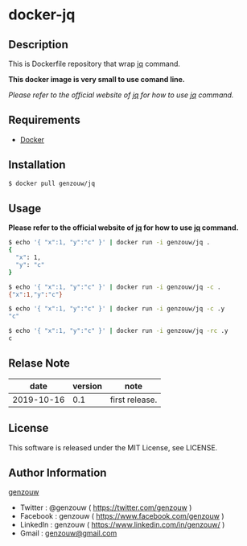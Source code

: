 # docker-jq

## Description

This is Dockerfile repository that wrap [jq](https://stedolan.github.io/jq.) command.

**This docker image is very small to use comand line.**

*Please refer to the official website of [jq](https://stedolan.github.io/jq.) for how to use [jq](https://stedolan.github.io/jq.) command.*

## Requirements

* [Docker](https://www.docker.com)

## Installation

```bash
$ docker pull genzouw/jq
```

## Usage

**Please refer to the official website of [jq](https://stedolan.github.io/jq.) for how to use [jq](https://stedolan.github.io/jq.) command.**


```bash
$ echo '{ "x":1, "y":"c" }' | docker run -i genzouw/jq .
{
  "x": 1,
  "y": "c"
}

$ echo '{ "x":1, "y":"c" }' | docker run -i genzouw/jq -c .
{"x":1,"y":"c"}

$ echo '{ "x":1, "y":"c" }' | docker run -i genzouw/jq -c .y
"c"

$ echo '{ "x":1, "y":"c" }' | docker run -i genzouw/jq -rc .y
c
```

## Relase Note

|date      |version|note          |
|---       |---    |---           |
|2019-10-16|0.1    |first release.|


## License

This software is released under the MIT License, see LICENSE.


## Author Information

[genzouw](https://genzouw.com)

* Twitter   : @genzouw ( https://twitter.com/genzouw )
* Facebook  : genzouw ( https://www.facebook.com/genzouw )
* LinkedIn  : genzouw ( https://www.linkedin.com/in/genzouw/ )
* Gmail     : genzouw@gmail.com
